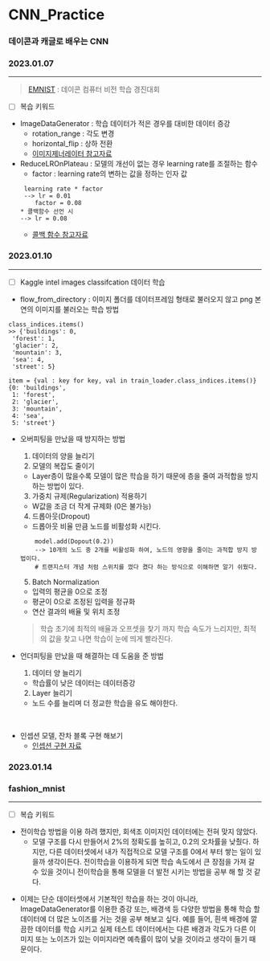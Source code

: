 # CNN_Practice

### 데이콘과 캐글로 배우는 CNN

### 2023.01.07 
<hr>

> [EMNIST](https://dacon.io/competitions/official/235626/overview/description) : 데이콘 컴퓨터 비전 학습 경진대회

- [ ] 복습 키워드
- ImageDataGenerator : 학습 데이터가 적은 경우를 대비한 데이터 증강
    - rotation_range : 각도 변경
    - horizontal_flip : 상하 전환
    - [이미지제너레이터 참고자료](https://acdongpgm.tistory.com/169)
- ReduceLROnPlateau : 모델의 개선이 없는 경우 learning rate를 조절하는 함수
    - factor : learning rate의 변하는 값을 정하는 인자 값
    ```
     learning rate * factor
     --> lr = 0.01 
        factor = 0.08
    * 콜백함수 선언 시
    --> lr = 0.08
    ```
    - [콜백 함수 참고자료](https://deep-deep-deep.tistory.com/56)

### 2023.01.10
<hr>

- [ ] Kaggle intel images classifcation 데이터 학습

- flow_from_directory : 이미지 폴더를 데이터프레임 형태로 불러오지 않고 png 본연의 이미지를 불러오는 학습 방법

``` 
class_indices.items()
>> {'buildings': 0,
 'forest': 1,
 'glacier': 2,
 'mountain': 3,
 'sea': 4,
 'street': 5}

item = {val : key for key, val in train_loader.class_indices.items()}
{0: 'buildings',
 1: 'forest',
 2: 'glacier',
 3: 'mountain',
 4: 'sea',
 5: 'street'}

``` 
- 오버피팅을 만났을 때 방지하는 방법 
    1. 데이터의 양을 늘리기
    2. 모델의 복잡도 줄이기
    - Layer층이 많을수록 모델이 많은 학습을 하기 때문에 층을 줄여 과적합을 방지하는 방법이 있다.
    3. 가중치 규제(Regularization) 적용하기
    - W값을 조금 더 작게 규제화 (0은 불가능)
    4. 드롭아웃(Dropout)
    - 드롭아웃 비율 만큼 노드를 비활성화 시킨다.
    ```
        model.add(Dopout(0.2))
        --> 10개의 노드 중 2개를 비활성화 하여, 노드의 영향을 줄이는 과적합 방지 방법이다.
        # 트랜지스터 개념 처럼 스위치를 껐다 켰다 하는 방식으로 이해하면 알기 쉬웠다.
    ```
    5. Batch Normalization
    - 입력의 평균을 0으로 조정
    - 평균이 0으로 조정된 입력을 정규화
    - 연산 결과의 배율 및 위치 조정
    > 학습 초기에 최적의 배율과 오프셋을 찾기 까지 학습 속도가 느리지만, 최적의 값을 찾고 나면 학습이 눈에 띄게 빨라진다.

- 언더피팅을 만났을 때 해결하는 데 도움을 준 방법
    1. 데이터 양 늘리기
    - 학습률이 낮은 데이터는 데이터증강
    2. Layer 늘리기
    - 노드 수를 늘리며 더 정교한 학습을 유도 해야한다.
    
<br>

- 인셉션 모델, 잔차 블록 구현 해보기
    - [인셉션 구현 자료](https://github.com/LeeJuHwan/CNN_Practice/blob/main/1.10_lecture/inception_vgg.ipynb)


### 2023.01.14
### fashion_mnist 
<hr>

- [ ] 복습 키워드

- 전이학습 방법을 이용 하려 했지만, 회색조 이미지인 데이터에는 전혀 맞지 않았다.
    - 모델 구조를 다시 만들어서 2%의 정확도를 높히고, 0.2의 오차률을 낮췄다. 하지만, 다른 데이터셋에서 내가 직접적으로 모델 구조를 0에서 부터 쌓는 일이 있을까 생각이든다. 전이학습을 이용하게 되면 학습 속도에서 큰 장점을 가져 갈  수 있을 것이니 전이학습을 통해 모델을 더  발전 시키는 방법을 공부 해 할 것  같다.
    <p>
- 이제는 단순 데이터셋에서 기본적인 학습을 하는 것이 아니라, ImageDataGenerator를 이용한 증강 또는, 배경색 등 다양한 방법을 통해 학습 할 데이터에 더 많은 노이즈를 거는 것을 공부 해보고 싶다. 예를 들어, 흰색 배경에 깔끔한 데이터를 학습 시키고 실제 테스트 데이터에서는 다른 배경과 각도가 다른 이미지 또는 노이즈가 있는 이미지라면 예측률이 많이 낮을 것이라고 생각이 들기 때문이다.